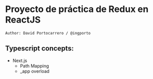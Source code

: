 # Proyecto de práctica de Redux en ReactJS
`Author: David Portocarrero / @ingporto`

## Typescript concepts:
* Next.js
    * Path Mapping
    * _app overload